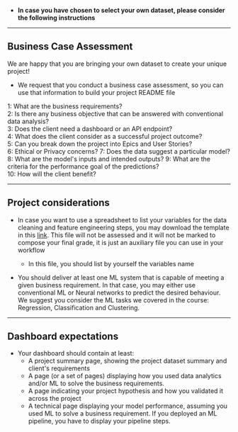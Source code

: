* **In case you have chosen to select your own dataset, please consider the following instructions**
---

## Business Case Assessment
We are happy that you are bringing your own dataset to create your unique project!
* We request that you conduct a business case assessment, so you can use that information to build your project README file 

1: What are the business requirements?	
2: Is there any business objective that can be answered with conventional data analysis?		
3: Does the client need a dashboard or an API endpoint?		
4: What does the client consider as a successful project outcome?		
5: Can you break down the project into Epics and User Stories?		
6: Ethical or Privacy concerns?	
7: Does the data suggest a particular model?		
8: What are the model's inputs and intended outputs?
9: What are the criteria for the performance goal of the predictions?	
10: How will the client benefit?		

---

## Project considerations
* In case you want to use a spreadsheet to list your variables for the data cleaning and feature engineering steps, you may download the template in this [link](https://docs.google.com/spreadsheets/d/1pucuXPJM3UIaj6vb08NVanujpv0EcHol/edit?usp=sharing&ouid=104188414838408143200&rtpof=true&sd=true). This file will not be assessed and it will not be marked to compose your final grade, it is just an auxiliary file you can use in your workflow
    * In this file, you should list by yourself the variables name


* You should deliver at least one ML system that is capable of meeting a given business requirement. In that case, you may either use conventional ML or Neural networks to predict the desired behaviour. We suggest you consider the ML tasks we covered in the course: Regression, Classification and Clustering.


---

## Dashboard expectations
* Your dashboard should contain at least:
    * A project summary page, showing the project dataset summary and client's requirements
    * A page (or a set of pages) displaying how you used data analytics and/or ML to solve the business requirements.
    * A page indicating your project hypothesis and how you validated it across the project
    * A technical page displaying your model performance, assuming you used ML to solve a business requirement. If you deployed an ML pipeline, you have to display your pipeline steps.
